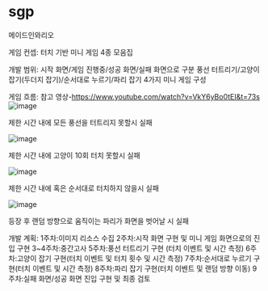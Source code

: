 # sgp
메이드인와리오

게임 컨셉:
터치 기반 미니 게임 4종 모음집

개발 범위:
시작 화면/게임 진행중/성공 화면/실패 화면으로 구분
풍선 터트리기/고양이 잡기(두더지 잡기)/순서대로 누르기/파리 잡기 4가지 미니 게임 구성

게임 흐름:
참고 영상-https://www.youtube.com/watch?v=VkY6yBo0tEI&t=73s
![image](https://user-images.githubusercontent.com/113009195/229538488-5330c9f3-626a-4ad4-b2c6-adafe4264382.png)

제한 시간 내에 모든 풍선을 터트리지 못할시 실패

![image](https://user-images.githubusercontent.com/113009195/229538968-95d78ffe-2ec3-45ef-beae-f81832d1d3e3.png)

제한 시간 내에 고양이 10회 터치 못할시 실패

![image](https://user-images.githubusercontent.com/113009195/229539440-fde3510a-047d-4732-9999-b8644ce85228.png)

제한 시간 내에 혹은 순서대로 터치하지 않을시 실패

![image](https://user-images.githubusercontent.com/113009195/229539578-27d3106c-9d3d-4ad6-8236-71f994e87abc.png)

등장 후 랜덤 방향으로 움직이는 파리가 화면을 벗어날 시 실패


개발 계획:
1주차:이미지 리소스 수집
2주차:시작 화면 구현 및 미니 게임 화면으로의 진입 구현
3~4주차:중간고사
5주차:풍선 터트리기 구현 (터치 이벤트 및 시간 측정)
6주차:고양이 잡기 구현(터치 이벤트 및 터치 횟수 및 시간 측정)
7주차:순서대로 누르기 구현(터치 이벤트 및 시간 측정)
8주차:파리 잡기 구현(터치 이벤트 및 랜덤 방향 이동)
9주차:실패 화면/성공 화면 진입 구현 및 최종 검토
